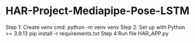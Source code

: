 # HAR-Project-Mediapipe-Pose-LSTM
Step 1: Create venv 
cmd: python -m venv venv
Step 2: Set up with Python >= 3.9.13
pip install -r requirements.txt
Step 4:Run file HAR_APP.py 
